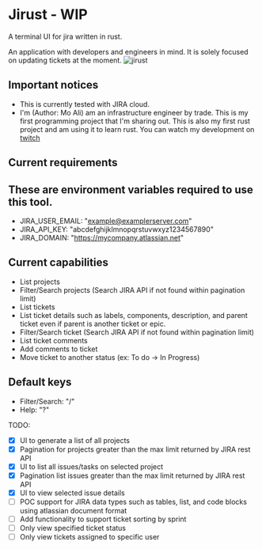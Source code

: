# Jirust - WIP
A terminal UI for jira written in rust.

An application with developers and engineers in mind.  It is solely focused on updating tickets at the moment.
![jirust](https://user-images.githubusercontent.com/7011993/225179809-b4683ea5-93e5-4c4c-abf5-e6534df0f5a3.gif)

## Important notices
* This is currently tested with JIRA cloud.
* I'm (Author: Mo Ali) am an infrastructure engineer by trade.  This is my first programming project that I'm sharing out.  This is also my first rust project and am using it to learn rust.  You can watch my development on [twitch](https://www.twitch.tv/mo_ali141)

## Current requirements
These are environment variables required to use this tool.
---
* JIRA_USER_EMAIL: "example@examplerserver.com" 
* JIRA_API_KEY: "abcdefghijklmnopqrstuvwxyz1234567890"
* JIRA_DOMAIN: "https://mycompany.atlassian.net"

## Current capabilities
* List projects
* Filter/Search projects (Search JIRA API if not found within pagination limit)
* List tickets
* List ticket details such as labels, components, description, and parent ticket even if parent is another ticket or epic.
* Filter/Search ticket (Search JIRA API if not found within pagination limit)
* List ticket comments
* Add comments to ticket
* Move ticket to another status (ex: To do -> In Progress)

## Default keys
* Filter/Search: "/"
* Help: "?"

TODO:
- [X] UI to generate a list of all projects
- [X] Pagination for projects greater than the max limit returned by JIRA rest API
- [X] UI to list all issues/tasks on selected project
- [X] Pagination list issues greater than the max limit returned by JIRA rest API
- [X] UI to view selected issue details
- [ ] POC support for JIRA data types such as tables, list, and code blocks using atlassian document format
- [ ] Add functionality to support ticket sorting by sprint
- [ ] Only view specified ticket status
- [ ] Only view tickets assigned to specific user
